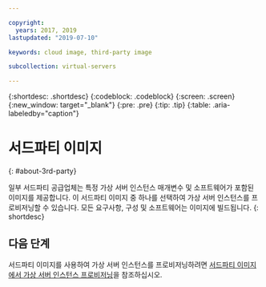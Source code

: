 ```yaml
---

copyright:
  years: 2017, 2019
lastupdated: "2019-07-10"

keywords: cloud image, third-party image

subcollection: virtual-servers

---
```


{:shortdesc: .shortdesc}
{:codeblock: .codeblock}
{:screen: .screen}
{:new_window: target="_blank"}
{:pre: .pre}
{:tip: .tip}
{:table: .aria-labeledby="caption"}

# 서드파티 이미지
{: #about-3rd-party}

일부 서드파티 공급업체는 특정 가상 서버 인스턴스 매개변수 및 소프트웨어가 포함된 이미지를 제공합니다. 이 서드파티 이미지 중 하나를 선택하여 가상 서버 인스턴스를 프로비저닝할 수 있습니다. 모든 요구사항, 구성 및 소프트웨어는 이미지에 빌드됩니다.
{: shortdesc}

## 다음 단계

서드파티 이미지를 사용하여 가상 서버 인스턴스를 프로비저닝하려면 [서드파티 이미지에서 가상 서버 인스턴스 프로비저닝](/docs/vsi?topic=virtual-servers-ordering-3P#ordering-3P)을 참조하십시오.

